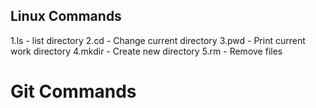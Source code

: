 
## Linux Commands
1.ls - list directory
2.cd - Change current directory
3.pwd - Print current work directory
4.mkdir - Create new directory
5.rm - Remove files
# Git Commands
